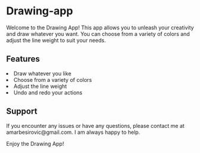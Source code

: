# Drawing-app

Welcome to the Drawing App! This app allows you to unleash your creativity and draw whatever you want. You can choose from a variety of colors and adjust the line weight to suit your needs.

<h2>Features</h2>
<li>Draw whatever you like</li>
<li>Choose from a variety of colors</li>
<li>Adjust the line weight</li>
<li>Undo and redo your actions</li>

<h2>Support</h2>
If you encounter any issues or have any questions, please contact me at amarbesirovic@gmail.com. I am always happy to help.

Enjoy the Drawing App!
